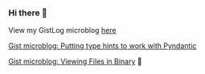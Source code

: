 
### Hi there 👋

View my GistLog microblog [here](https://gistlog.co/DevonEJ/)

[Gist microblog: Putting type hints to work with Pyndantic](https://gist.github.com/DevonEJ/d466ef8c3effb80c71b7819f30dd0f06)

[Gist microblog: Viewing Files in Binary](https://gist.github.com/DevonEJ/df81def562ddf90fd83de875de3e5f9e) 
:rocket:

<!--
**DevonEJ/DevonEJ** is a ✨ _special_ ✨ repository because its `README.md` (this file) appears on your GitHub profile.

Here are some ideas to get you started:

- 🔭 I’m currently working on ...
- 🌱 I’m currently learning ...
- 👯 I’m looking to collaborate on ...
- 🤔 I’m looking for help with ...
- 💬 Ask me about ...
- 📫 How to reach me: ...
- 😄 Pronouns: ...
- ⚡ Fun fact: ...
-->
